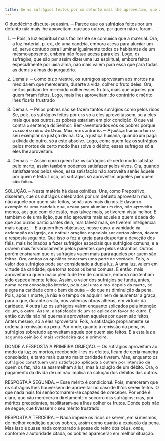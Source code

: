 ```yaml
---
title: Se os sufrágios feitos por um defunto mais lhe aproveitam, que aos outros, por quem não o foram
---
```


O duodécimo discute-se assim. ─ Parece que os sufrágios feitos por um defunto não mais lhe aproveitam, que aos outros, por quem não o foram.  

1. ─ Pois, a luz espiritual mais facilmente se comunica que a material. Ora, a luz material, p. ex., de uma candeia, embora acesa para alumiar um só, serve contudo para iluminar igualmente todos os habitantes de um mesmo aposento, embora não fosse acesa para eles. Logo, os sufrágios, que são por assim dizer uma luz espiritual, embora feitos especialmente por uma alma, não mais valem para essa que para todas as demais almas do purgatório.  

2. Demais. ─ Como diz o Mestre, os sufrágios aproveitam aos mortos na medida em que mereceram, durante a vida, colher o fruto deles. Ora, certos podiam ter merecido colher esses frutos, mais que aqueles por quem foram feitos. Logo, mais lhes aproveitam; do contrário o mérito lhes ficaria frustrado.  

3. Demais. ─ Pelos pobres não se fazem tantos sufrágios como pelos ricos Se, pois, os sufrágios feitos por uns só a eles aproveitassem, ou a eles mais que aos outros, os pobres estariam em pior condição. O que vai contra a sentença do Senhor: Bem-aventurados vós os pobres porque vosso é o reino de Deus.  Mas, em contrário. ─ A justiça humana tem o seu exemplar na justiça divina. Ora, a justiça humana, quando um paga a dívida de outro, só a este absolve. Logo, como quem faz os sufrágios pelos mortos de certo modo lhes solve o débito, esses sufrágios só a eles lhe aproveitam.  

2. Demais. ─ Assim como quem faz os sufrágios de certo modo satisfaz pelo morto, assim também podemos satisfazer pelos vivos. Ora, quando satisfazemos pelos vivos, essa satisfação não aproveita senão àquele por quem é feita. Logo, os sufrágios só aproveitam aqueles por quem são feitos.  

SOLUÇÃO. ─ Nesta matéria há duas opiniões.  Uns, como Prepositivo, disseram, que os sufrágios celebrados por um defunto aproveitam mais, não aquele por quem são feitos, senão aos mais dignos. E davam o exemplo de uma candeia que, acesa para alumiar um rico, não aproveita menos, aos que com ele estão, mas talvez mais, se tiverem vista melhor. E também o de uma lição, que não aproveita mais aquele a quem é dada do que aos outros participantes dela, mas talvez mais, se tiverem inteligência mais capaz. ─ E a quem lhes objetasse, nesse caso, a vanidade da ordenação da Igreja, ao instituir orações especiais por certas almas, davam a resposta seguinte. Que isso o fez a Igreja para despertar a devoção dos fiéis, mais inclinados a fazer sufrágios especiais que sufrágios comuns, e a orarem mais fervorosamente pelos parentes que pelos estranhos. Outros porém ensinaram que os sufrágios valem mais para aqueles por quem são feitos. Ora, ambas as opiniões encerram uma parte de verdade. Pois, o valor dos sufrágios pode ser considerado a dupla luz. A uma luz, valem em virtude da caridade, que torna todos os bens comuns. E então, mais aproveitam a quem maior plenitude tem de caridade, embora não tenham sido especialmente feitos. Assim, o valor dos sufrágios se funda, antes, numa certa consolação interior, pela qual uma alma, depois da morte, se alegra na caridade com o bem de outra ─ do que na diminuição da pena. Pois, após a morte, já não é o tempo de adquirir nem de aumentar a graça, para o que, durante a vida, nos valem as obras alheias, em virtude da caridade. A outra luz os sufrágios valem enquanto aplicados pela intenção de um, a outro. Assim, a satisfação de um se aplica em favor de outro. E então dúvida não há que mais aproveitam aqueles por quem são feitos, Antes mesmo, só a eles aproveitam. Pois, a satisfação propriamente se ordena à remissão da pena. Por onde, quanto à remissão da pena, os sufrágios sobretudo aproveitam aquele por quem são feitos. E a esta luz a segunda opinião é mais verdadeira que a primeira.  

DONDE A RESPOSTA À PRIMEIRA OBJEÇÃO. ─ Os sufrágios aproveitam ao modo da luz; os mortos, recebendo-lhes os efeitos, ficam de certa maneira consolados; e tanto mais quanto maior caridade tiverem. Mas, enquanto os sufrágios constituem uma satisfação aplicada a outrem por intenção de quem os faz, não se assemelham à luz, mas à solução de um débito. Ora, o pagamento da dívida de um não implica na solução dos débitos dos outros.  

RESPOSTA À SEGUNDA. ─ Esse mérito é condicional. Pois, mereceram que os sufrágios lhes houvessem de aproveitar no caso de lh'os serem feitos. O que nada mais foi senão tornarem-se capazes de o receber. Por onde é claro, que não mereceram diretamente o socorro dos sufrágios; mas, por méritos precedentes, habilitaram-se a lhes colher os frutos. Donde pois não se segue, que tivessem o seu mérito frustrado.  

RESPOSTA À TERCEIRA. ─ Nada impede os ricos de serem, em si mesmos, de melhor condição que os pobres, assim como quanto à expiação da pena. Mas isso é quase nada comparado à posse do reino dos céus, onde, conforme a autoridade citada, os pobres aparecerão em melhor situação.